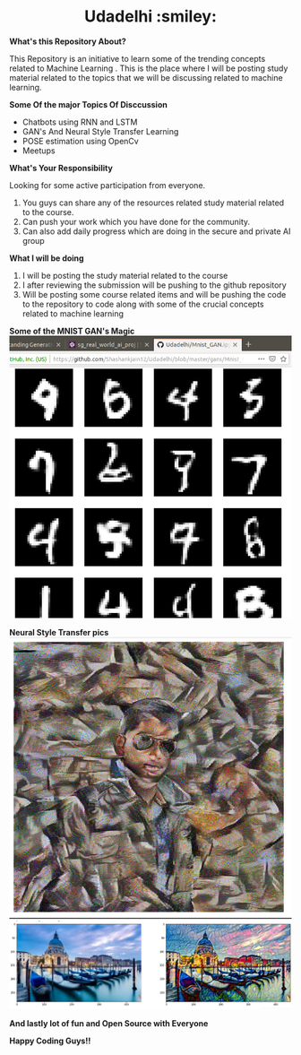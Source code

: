 <h1 align="center"> Udadelhi :smiley:</h1>

**What's this Repository About?**

This Repository is an initiative to learn some of the trending concepts related to Machine Learning . This is the place where I will be posting study material related to the topics that we will be discussing related to machine learning.

**Some Of the major Topics Of Disccussion**

* Chatbots using RNN and LSTM
* GAN's And Neural Style Transfer Learning
* POSE estimation using OpenCv
* Meetups

**What's Your Responsibility**

Looking for some active participation from everyone. 
1. You guys can share any of the resources related study material related to the course.
2. Can push your work which you have done for the community.
3. Can also add daily progress which are doing in the secure and private AI group

**What I will be doing**

1. I will be posting the study material related to the course
2. I after reviewing the submission will be pushing to the github repository
3. Will be posting some course related items and will be pushing the code to the repository to code along with some of the crucial concepts related to machine learning

**Some of the MNIST GAN's Magic**
![alt text](https://github.com/Shashankjain12/Udadelhi/blob/master/images/gan1.png)

**Neural Style Transfer pics**
![alt text](https://github.com/Shashankjain12/Udadelhi/blob/master/images/neural_styletransfer.png)
![alt text](https://github.com/Shashankjain12/Udadelhi/blob/master/images/pytorch_neuraltransfer.png)

**And lastly lot of fun and Open Source with Everyone**

**Happy Coding Guys!!**


